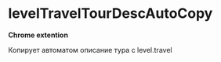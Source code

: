 # levelTravelTourDescAutoCopy

**Chrome extention**

Копирует автоматом описание тура с level.travel
